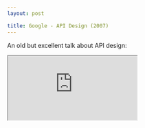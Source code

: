 ```yaml
---
layout: post

title: Google - API Design (2007)
---
```


An old but excellent talk about API design:

<div class="youtube-container">
<iframe src="https://www.youtube.com/embed/heh4OeB9A-c" allow="encrypted-media; gyroscope; picture-in-picture" allowfullscreen></iframe>
</div>